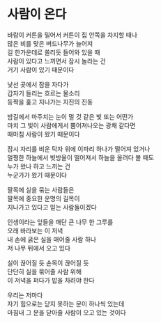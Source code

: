 # 사람이 온다   

바람이 커튼을 밀어서 커튼이 집 안쪽을 차지할 때나  
많은 비를 맞은 버드나무가 늘어져  
길 한가운데로 쏠리듯 들어와 있을 때  
사람이 있다고 느끼면서 잠시 놀라는 건  
거기 사람이 있기 때문이다

낯선 곳에서 잠을 자다가  
갑자기 들리는 흐르는 물소리  
등짝을 훑고 지나가는 지진의 진동

밤길에서 마주치는 눈이 멀 것 같은 빛 또는 어떤가  
마치 그 빛이 사람에게서 뿜어져나오는 광채 같다면  
때마침 사람이 왔기 때문이다

잠시 자리를 비운 탁자 위에 이파리 하나가 떨어져 있거나  
멀쩡한 하늘에서 빗방울이 떨어져서 하늘을 올려다 볼 때도  
누가 왔나 하고 느끼는 건  
누군가가 왔기 때문이다

팔목에 실을 묶는 사람들은  
팔목에 중요한 운명의 길목이  
지나가고 있다고 믿는 사람들이겠다

인생이라는 잎들을 매단 큰 나무 한 그루를  
오래 바라보는 이 저녁  
내 손에 굵은 실을 매어줄 사람 하나  
저 나무 뒤에서 오고 있다

실이 끊어질 듯 손목이 끊어질 듯  
단단히 실을 묶어줄 사람 위해  
이 저녁을 퍼다가 밥을 차려야 한다

우리는 저마다  
자기 힘으로는 닫지 못하는 문이 하나씩 있는데  
마침내 그 문을 닫아줄 사람이 오고 있는 것이다